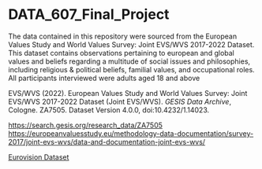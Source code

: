 # DATA_607_Final_Project

The data contained in this repository were sourced from the European Values Study and World Values Survey: Joint EVS/WVS 2017-2022 Dataset. This dataset contains observations pertaining to european and global values and beliefs regarding a multitude of social issues and philosophies, including religious & political beliefs, familial values, and occupational roles. All participants interviewed were adults aged 18 and above

EVS/WVS (2022). European Values Study and World Values Survey: Joint EVS/WVS 2017-2022 Dataset (Joint EVS/WVS). _GESIS Data Archive_, Cologne. ZA7505. Dataset Version 4.0.0, doi:10.4232/1.14023.


https://search.gesis.org/research_data/ZA7505
https://europeanvaluesstudy.eu/methodology-data-documentation/survey-2017/joint-evs-wvs/data-and-documentation-joint-evs-wvs/


[Eurovision Dataset](https://docs.google.com/spreadsheets/d/1UUXinsHP4iDUwprM_KKEng4DBK2uC7Y1NdbnD1lmkSU/edit#gid=0)
